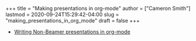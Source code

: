+++
title = "Making presentations in org-mode"
author = ["Cameron Smith"]
lastmod = 2020-09-24T15:29:42-04:00
slug = "making_presentations_in_org_mode"
draft = false
+++

-   [Writing Non-Beamer presentations in org-mode](https://orgmode.org/worg/org-tutorials/non-beamer-presentations.html)
